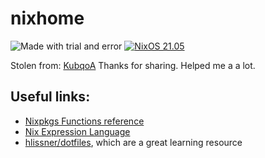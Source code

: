 # nixhome
![Made with trial and error](https://img.shields.io/badge/Made%20with-trial%20and%20error-blue?style=flat-square&logo=haskell)
[![NixOS 21.05](https://img.shields.io/badge/NixOS-v21.05-blue.svg?style=flat-square&logo=NixOS&logoColor=white)](https://nixos.org)

Stolen from:
[KubqoA](https://github.com/KubqoA/dotfiles.git)
Thanks for sharing. Helped me a a lot.


## Useful links:
* [Nixpkgs Functions reference](https://nixos.org/manual/nixpkgs/stable/#chap-functions)
* [Nix Expression Language](https://nixos.org/manual/nix/stable/#ch-expression-language)
* [hlissner/dotfiles](https://github.com/hlissner/dotfiles), which are a great learning resource
